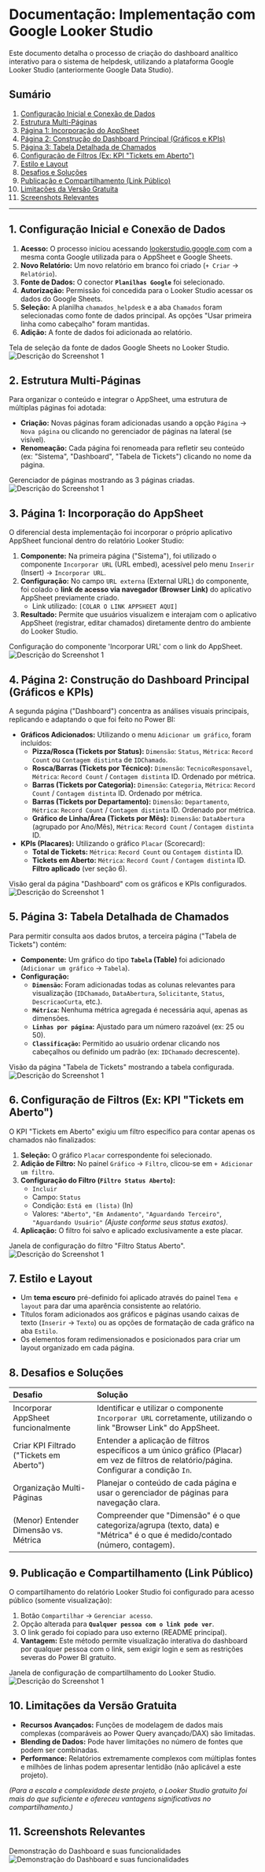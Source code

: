 # Documentação: Implementação com Google Looker Studio

Este documento detalha o processo de criação do dashboard analítico interativo para o sistema de helpdesk, utilizando a plataforma Google Looker Studio (anteriormente Google Data Studio).

## Sumário

1.  [Configuração Inicial e Conexão de Dados](#1-configuração-inicial-e-conexão-de-dados)
2.  [Estrutura Multi-Páginas](#2-estrutura-multi-páginas)
3.  [Página 1: Incorporação do AppSheet](#3-página-1-incorporação-do-appsheet)
4.  [Página 2: Construção do Dashboard Principal (Gráficos e KPIs)](#4-página-2-construção-do-dashboard-principal-gráficos-e-kpis)
5.  [Página 3: Tabela Detalhada de Chamados](#5-página-3-tabela-detalhada-de-chamados)
6.  [Configuração de Filtros (Ex: KPI "Tickets em Aberto")](#6-configuração-de-filtros-ex-kpi-tickets-em-aberto)
7.  [Estilo e Layout](#7-estilo-e-layout)
8.  [Desafios e Soluções](#8-desafios-e-soluções)
9.  [Publicação e Compartilhamento (Link Público)](#9-publicação-e-compartilhamento-link-público)
10. [Limitações da Versão Gratuita](#10-limitações-da-versão-gratuita)
11. [Screenshots Relevantes](#11-screenshots-relevantes)

---

## 1. Configuração Inicial e Conexão de Dados

1.  **Acesso:** O processo iniciou acessando [lookerstudio.google.com](https://lookerstudio.google.com/) com a mesma conta Google utilizada para o AppSheet e Google Sheets.
2.  **Novo Relatório:** Um novo relatório em branco foi criado (`+ Criar` -> `Relatório`).
3.  **Fonte de Dados:** O conector **`Planilhas Google`** foi selecionado.
4.  **Autorização:** Permissão foi concedida para o Looker Studio acessar os dados do Google Sheets.
5.  **Seleção:** A planilha `chamados_helpdesk` e a aba `Chamados` foram selecionadas como fonte de dados principal. As opções "Usar primeira linha como cabeçalho" foram mantidas.
6.  **Adição:** A fonte de dados foi adicionada ao relatório.  

Tela de seleção da fonte de dados Google Sheets no Looker Studio.  
![Descrição do Screenshot 1](screenshots/nome_do_seu_screenshot_looker1.png)  



## 2. Estrutura Multi-Páginas

Para organizar o conteúdo e integrar o AppSheet, uma estrutura de múltiplas páginas foi adotada:

*   **Criação:** Novas páginas foram adicionadas usando a opção `Página` -> `Nova página` ou clicando no gerenciador de páginas na lateral (se visível).
*   **Renomeação:** Cada página foi renomeada para refletir seu conteúdo (ex: "Sistema", "Dashboard", "Tabela de Tickets") clicando no nome da página.  

Gerenciador de páginas mostrando as 3 páginas criadas.  
![Descrição do Screenshot 1](screenshots/nome_do_seu_screenshot_looker1.png)  


## 3. Página 1: Incorporação do AppSheet

O diferencial desta implementação foi incorporar o próprio aplicativo AppSheet funcional dentro do relatório Looker Studio:

1.  **Componente:** Na primeira página ("Sistema"), foi utilizado o componente `Incorporar URL` (URL embed), acessível pelo menu `Inserir` (Insert) -> `Incorporar URL`.
2.  **Configuração:** No campo `URL externa` (External URL) do componente, foi colado o **link de acesso via navegador (Browser Link)** do aplicativo AppSheet previamente criado.
    *   Link utilizado: `[COLAR O LINK APPSHEET AQUI]`
3.  **Resultado:** Permite que usuários visualizem e interajam com o aplicativo AppSheet (registrar, editar chamados) diretamente dentro do ambiente do Looker Studio.  

Configuração do componente 'Incorporar URL' com o link do AppSheet.  
![Descrição do Screenshot 1](screenshots/nome_do_seu_screenshot_looker1.png)  


## 4. Página 2: Construção do Dashboard Principal (Gráficos e KPIs)

A segunda página ("Dashboard") concentra as análises visuais principais, replicando e adaptando o que foi feito no Power BI:

*   **Gráficos Adicionados:** Utilizando o menu `Adicionar um gráfico`, foram incluídos:
    *   **Pizza/Rosca (Tickets por Status):** `Dimensão`: `Status`, `Métrica`: `Record Count` ou `Contagem distinta` de `IDChamado`.
    *   **Rosca/Barras (Tickets por Técnico):** `Dimensão`: `TecnicoResponsavel`, `Métrica`: `Record Count` / `Contagem distinta` ID. Ordenado por métrica.
    *   **Barras (Tickets por Categoria):** `Dimensão`: `Categoria`, `Métrica`: `Record Count` / `Contagem distinta` ID. Ordenado por métrica.
    *   **Barras (Tickets por Departamento):** `Dimensão`: `Departamento`, `Métrica`: `Record Count` / `Contagem distinta` ID. Ordenado por métrica.
    *   **Gráfico de Linha/Área (Tickets por Mês):** `Dimensão`: `DataAbertura` (agrupado por Ano/Mês), `Métrica`: `Record Count` / `Contagem distinta` ID.
*   **KPIs (Placares):** Utilizando o gráfico `Placar` (Scorecard):
    *   **Total de Tickets:** `Métrica`: `Record Count` ou `Contagem distinta` ID.
    *   **Tickets em Aberto:** `Métrica`: `Record Count` / `Contagem distinta` ID. **Filtro aplicado** (ver seção 6).  

Visão geral da página "Dashboard" com os gráficos e KPIs configurados.  
![Descrição do Screenshot 1](screenshots/nome_do_seu_screenshot_looker1.png)  


## 5. Página 3: Tabela Detalhada de Chamados

Para permitir consulta aos dados brutos, a terceira página ("Tabela de Tickets") contém:

*   **Componente:** Um gráfico do tipo **`Tabela` (Table)** foi adicionado (`Adicionar um gráfico` -> `Tabela`).
*   **Configuração:**
    *   **`Dimensão`:** Foram adicionadas todas as colunas relevantes para visualização (`IDChamado`, `DataAbertura`, `Solicitante`, `Status`, `DescricaoCurta`, etc.).
    *   **`Métrica`:** Nenhuma métrica agregada é necessária aqui, apenas as dimensões.
    *   **`Linhas por página`:** Ajustado para um número razoável (ex: 25 ou 50).
    *   **`Classificação`:** Permitido ao usuário ordenar clicando nos cabeçalhos ou definido um padrão (ex: `IDChamado` decrescente).  

Visão da página "Tabela de Tickets" mostrando a tabela configurada.  
![Descrição do Screenshot 1](screenshots/nome_do_seu_screenshot_looker1.png)  


## 6. Configuração de Filtros (Ex: KPI "Tickets em Aberto")

O KPI "Tickets em Aberto" exigiu um filtro específico para contar apenas os chamados não finalizados:

1.  **Seleção:** O gráfico `Placar` correspondente foi selecionado.
2.  **Adição de Filtro:** No painel `Gráfico` -> `Filtro`, clicou-se em `+ Adicionar um filtro`.
3.  **Configuração do Filtro (`Filtro Status Aberto`):**
    *   `Incluir`
    *   Campo: `Status`
    *   Condição: `Está em (lista)` (In)
    *   Valores: `"Aberto"`, `"Em Andamento"`, `"Aguardando Terceiro"`, `"Aguardando Usuário"` *(Ajuste conforme seus status exatos)*.
4.  **Aplicação:** O filtro foi salvo e aplicado exclusivamente a este placar.  

Janela de configuração do filtro "Filtro Status Aberto".  
![Descrição do Screenshot 1](screenshots/nome_do_seu_screenshot_looker1.png)  


## 7. Estilo e Layout

*   Um **tema escuro** pré-definido foi aplicado através do painel `Tema e layout` para dar uma aparência consistente ao relatório.
*   Títulos foram adicionados aos gráficos e páginas usando caixas de texto (`Inserir` -> `Texto`) ou as opções de formatação de cada gráfico na aba `Estilo`.
*   Os elementos foram redimensionados e posicionados para criar um layout organizado em cada página.  

## 8. Desafios e Soluções

| Desafio                                      | Solução                                                                                                                                |
| :------------------------------------------- | :------------------------------------------------------------------------------------------------------------------------------------- |
| Incorporar AppSheet funcionalmente          | Identificar e utilizar o componente `Incorporar URL` corretamente, utilizando o link "Browser Link" do AppSheet.                        |
| Criar KPI Filtrado ("Tickets em Aberto")    | Entender a aplicação de filtros específicos a um único gráfico (Placar) em vez de filtros de relatório/página. Configurar a condição `In`. |
| Organização Multi-Páginas                    | Planejar o conteúdo de cada página e usar o gerenciador de páginas para navegação clara.                                                 |
| (Menor) Entender Dimensão vs. Métrica       | Compreender que "Dimensão" é o que categoriza/agrupa (texto, data) e "Métrica" é o que é medido/contado (número, contagem).              |

## 9. Publicação e Compartilhamento (Link Público)

O compartilhamento do relatório Looker Studio foi configurado para acesso público (somente visualização):

1.  Botão `Compartilhar` -> `Gerenciar acesso`.
2.  Opção alterada para **`Qualquer pessoa com o link pode ver`**.
3.  O link gerado foi copiado para uso externo (README principal).
4.  **Vantagem:** Este método permite visualização interativa do dashboard por qualquer pessoa com o link, sem exigir login e sem as restrições severas do Power BI gratuito.  

Janela de configuração de compartilhamento do Looker Studio.  
![Descrição do Screenshot 1](screenshots/nome_do_seu_screenshot_looker1.png)  


## 10. Limitações da Versão Gratuita

*   **Recursos Avançados:** Funções de modelagem de dados mais complexas (comparáveis ao Power Query avançado/DAX) são limitadas.
*   **Blending de Dados:** Pode haver limitações no número de fontes que podem ser combinadas.
*   **Performance:** Relatórios extremamente complexos com múltiplas fontes e milhões de linhas podem apresentar lentidão (não aplicável a este projeto).

*(Para a escala e complexidade deste projeto, o Looker Studio gratuito foi mais do que suficiente e ofereceu vantagens significativas no compartilhamento.)*

## 11. Screenshots Relevantes  

Demonstração do Dashboard e suas funcionalidades  
![Demonstração do Dashboard e suas funcionalidades](screenshots/nome_do_seu_screenshot_looker1.png)  

